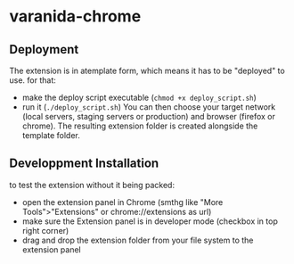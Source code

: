 # varanida-chrome

## Deployment

The extension is in atemplate form, which means it has to be "deployed" to use.
for that:
- make the deploy script executable (`chmod +x deploy_script.sh`)
- run it (`./deploy_script.sh`)
You can then choose your target network (local servers, staging servers or production) and browser (firefox or chrome).
The resulting extension folder is created alongside the template folder.

## Developpment Installation

to test the extension without it being packed:
- open the extension panel in Chrome (smthg like "More Tools">"Extensions" or chrome://extensions as url)
- make sure the Extension panel is in developer mode (checkbox in top right corner)
- drag and drop the extension folder from your file system to the extension panel

